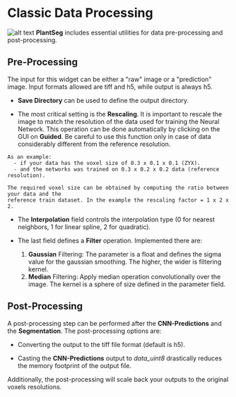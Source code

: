 # Classic Data Processing

![alt text](https://github.com/hci-unihd/plant-seg/raw/assets/images/preprocessing.png)
**PlantSeg** includes essential utilities for data pre-processing and post-processing.

## Pre-Processing

The input for this widget can be either a "raw" image or a "prediction" image.
Input formats allowed are tiff and h5, while output is always h5.

* **Save Directory** can be used to define the output directory.

* The most critical setting is the **Rescaling**. It is important to rescale the image to
 match the resolution of the data used for training the Neural Network.
This operation can be done automatically by clicking on the GUI on **Guided**.
Be careful to use this function only in case of data considerably different from
the reference resolution.
```
As an example:
  - if your data has the voxel size of 0.3 x 0.1 x 0.1 (ZYX).
  - and the networks was trained on 0.3 x 0.2 x 0.2 data (reference resolution).

The required voxel size can be obtained by computing the ratio between your data and the
reference train dataset. In the example the rescaling factor = 1 x 2 x 2.
```

* The **Interpolation** field controls the interpolation type (0 for nearest neighbors, 1 for linear spline,
2 for quadratic).

* The last field defines a **Filter** operation. Implemented there are:
    1. **Gaussian** Filtering: The parameter is a float and defines the sigma value for the gaussian smoothing.
The higher, the wider is filtering kernel.
    2. **Median** Filtering: Apply median operation convolutionally over the image.
 The kernel is a sphere of size defined in the parameter field.

## Post-Processing

A post-processing step can be performed after the **CNN-Predictions** and the **Segmentation**.
The post-processing options are:
 * Converting the output to the tiff file format (default is h5).

 * Casting the **CNN-Predictions** output to *data_uint8* drastically reduces the memory footprint of the output
 file.

Additionally, the post-processing will scale back your outputs to the original voxels resolutions.